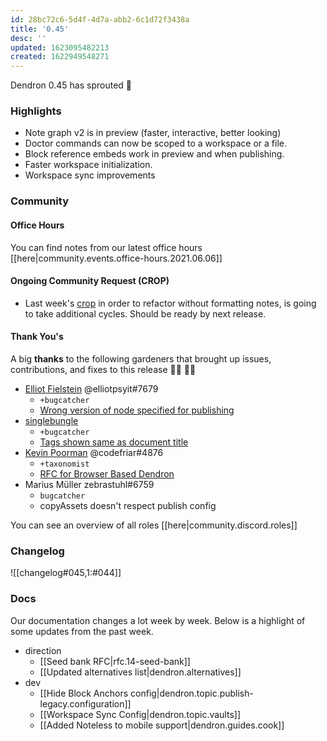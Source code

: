 ```yaml
---
id: 28bc72c6-5d4f-4d7a-abb2-6c1d72f3438a
title: '0.45'
desc: ''
updated: 1623095482213
created: 1622949548271
---
```


Dendron 0.45 has sprouted 🌱

### Highlights

-   Note graph v2 is in preview (faster, interactive, better looking)
-   Doctor commands can now be scoped to a workspace or a file.
-   Block reference embeds work in preview and when publishing.
-   Faster workspace initialization.
-   Workspace sync improvements

### Community

#### Office Hours

You can find notes from our latest office hours [[here|community.events.office-hours.2021.06.06]]

#### Ongoing Community Request (CROP)

-   Last week's [crop](https://github.com/dendronhq/dendron/issues/572) in order to refactor without formatting notes, is going to take additional cycles. Should be ready by next release.

#### Thank You's

A big **thanks** to the following gardeners that brought up issues, contributions, and fixes to this release :man_farmer: :woman_farmer:

-   [Elliot Fielstein](https://github.com/ElliotPsyIT) @elliotpsyit#7679
    -   `+bugcatcher`
    -   [Wrong version of node specified for publishing](https://github.com/dendronhq/dendron/issues/798)
-   [singlebungle](https://github.com/singlebunglemrbungle)
    -   `+bugcatcher`
    -   [Tags shown same as document title](https://github.com/dendronhq/dendron/issues/790)
-   [Kevin Poorman](https://github.com/codefriar) @codefriar#4876
    -   `+taxonomist`
    -   [RFC for Browser Based Dendron](https://github.com/dendronhq/dendron/issues/795)
- Marius Müller zebrastuhl#6759
    - `bugcatcher` 
    - copyAssets doesn't respect publish config

You can see an overview of all roles [[here|community.discord.roles]]

### Changelog

![[changelog#045,1:#044]]

### Docs

Our documentation changes a lot week by week. Below is a highlight of some updates from the past week.

-   direction
    -   [[Seed bank RFC|rfc.14-seed-bank]]
    -   [[Updated alternatives list|dendron.alternatives]]
-   dev
    -   [[Hide Block Anchors config|dendron.topic.publish-legacy.configuration]]
    -   [[Workspace Sync Config|dendron.topic.vaults]]
    -   [[Added Noteless to mobile support|dendron.guides.cook]]
